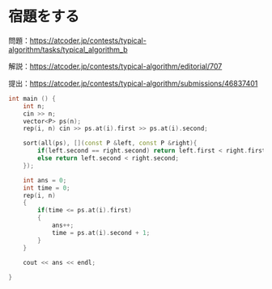 # 宿題をする

問題：https://atcoder.jp/contests/typical-algorithm/tasks/typical_algorithm_b

解説：https://atcoder.jp/contests/typical-algorithm/editorial/707

提出：https://atcoder.jp/contests/typical-algorithm/submissions/46837401

```c++
int main () {
    int n;
    cin >> n;
    vector<P> ps(n);
    rep(i, n) cin >> ps.at(i).first >> ps.at(i).second;

    sort(all(ps), [](const P &left, const P &right){
        if(left.second == right.second) return left.first < right.first;
        else return left.second < right.second;
    });

    int ans = 0;
    int time = 0;
    rep(i, n)
    {
        if(time <= ps.at(i).first)
        {
            ans++;
            time = ps.at(i).second + 1;
        }
    }

    cout << ans << endl;
    
}
```

